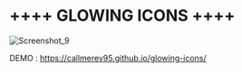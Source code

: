 ++++ GLOWING ICONS ++++
=======================

![Screenshot_9](https://github.com/Callmerev95/glowing-icons/assets/154798324/360595ee-4000-45d7-b722-0f26060c9704)

DEMO : https://callmerev95.github.io/glowing-icons/
